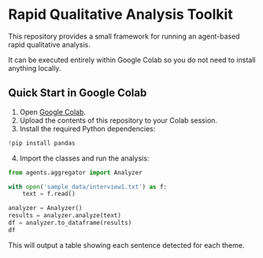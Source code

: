# Rapid Qualitative Analysis Toolkit

This repository provides a small framework for running an agent-based rapid qualitative analysis.

It can be executed entirely within Google Colab so you do not need to install anything locally.

## Quick Start in Google Colab

1. Open [Google Colab](https://colab.research.google.com/).
2. Upload the contents of this repository to your Colab session.
3. Install the required Python dependencies:

```python
!pip install pandas
```

4. Import the classes and run the analysis:

```python
from agents.aggregator import Analyzer

with open('sample_data/interview1.txt') as f:
    text = f.read()

analyzer = Analyzer()
results = analyzer.analyze(text)
df = analyzer.to_dataframe(results)
df
```

This will output a table showing each sentence detected for each theme.
